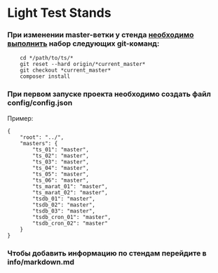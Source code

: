 # Light Test Stands

### При изменении master-ветки у стенда <u>необходимо выполнить</u> набор следующих **git-команд**:

```
    cd */path/to/ts/*
    git reset --hard origin/*current_master*
    git checkout *current_master*
    composer install
```

### При первом запуске проекта необходимо создать файл config/config.json

Пример:
```
{
    "root": "../",
    "masters": {
        "ts_01": "master",
        "ts_02": "master",
        "ts_03": "master",
        "ts_04": "master",
        "ts_05": "master",
        "ts_06": "master",
        "ts_marat_01": "master",
        "ts_marat_02": "master",
        "tsdb_01": "master",
        "tsdb_02": "master",
        "tsdb_03": "master",
        "tsdb_cron_01": "master",
        "tsdb_cron_02": "master"
    }
}
```

### Чтобы добавить информацию по стендам перейдите в info/markdown.md